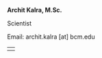 **Archit Kalra, M.Sc.**

Scientist

Email: archit.kalra [at] bcm.edu


<table>
<tr>
    <td>
    <a style="margin-right: 2px" href="https://github.com/aka133/" target="_blank"><i class="fa-brands fa-github"></i></a>
    </td>
    </tr>
</table>